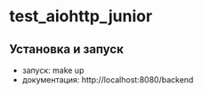 # test_aiohttp_junior

## Установка и запуск

- запуск: make up
- документация: http://localhost:8080/backend
